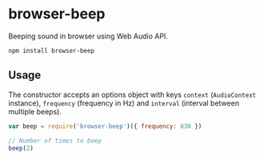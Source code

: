 # browser-beep

Beeping sound in browser using Web Audio API.

    npm install browser-beep

## Usage

The constructor accepts an options object with keys `context` (`AudioContext` instance), `frequency` (frequency in Hz) and `interval` (interval between multiple beeps).

```javascript
var beep = require('browser-beep')({ frequency: 830 })

// Number of times to beep
beep(2)
```
